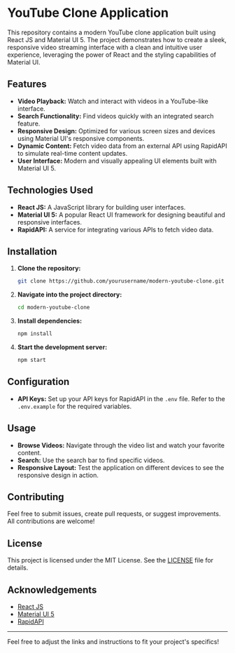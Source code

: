 

# YouTube Clone Application 

This repository contains a modern YouTube clone application built using React JS and Material UI 5. The project demonstrates how to create a sleek, responsive video streaming interface with a clean and intuitive user experience, leveraging the power of React and the styling capabilities of Material UI.

## Features

- **Video Playback:** Watch and interact with videos in a YouTube-like interface.
- **Search Functionality:** Find videos quickly with an integrated search feature.
- **Responsive Design:** Optimized for various screen sizes and devices using Material UI's responsive components.
- **Dynamic Content:** Fetch video data from an external API using RapidAPI to simulate real-time content updates.
- **User Interface:** Modern and visually appealing UI elements built with Material UI 5.

## Technologies Used

- **React JS:** A JavaScript library for building user interfaces.
- **Material UI 5:** A popular React UI framework for designing beautiful and responsive interfaces.
- **RapidAPI:** A service for integrating various APIs to fetch video data.

## Installation

1. **Clone the repository:**
   ```bash
   git clone https://github.com/yourusername/modern-youtube-clone.git
   ```
2. **Navigate into the project directory:**
   ```bash
   cd modern-youtube-clone
   ```
3. **Install dependencies:**
   ```bash
   npm install
   ```
4. **Start the development server:**
   ```bash
   npm start
   ```

## Configuration

- **API Keys:** Set up your API keys for RapidAPI in the `.env` file. Refer to the `.env.example` for the required variables.

## Usage

- **Browse Videos:** Navigate through the video list and watch your favorite content.
- **Search:** Use the search bar to find specific videos.
- **Responsive Layout:** Test the application on different devices to see the responsive design in action.

## Contributing

Feel free to submit issues, create pull requests, or suggest improvements. All contributions are welcome!

## License

This project is licensed under the MIT License. See the [LICENSE](LICENSE) file for details.

## Acknowledgements

- [React JS](https://reactjs.org/)
- [Material UI 5](https://mui.com/)
- [RapidAPI](https://rapidapi.com/)

---

Feel free to adjust the links and instructions to fit your project's specifics!